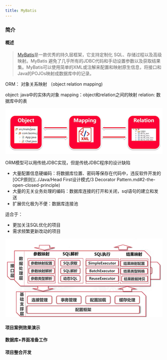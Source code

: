 ```yaml
---
title: MyBatis
---
```


### 简介

#### 概述

> [MyBatis](http://www.mybatis.org/mybatis-3/zh/index.html)是一款优秀的持久层框架，它支持定制化 SQL、存储过程以及高级映射。MyBatis 避免了几乎所有的JDBC代码和手动设置参数以及获取结果集。MyBatis可以使用简单的XML或注解来配置和映射原生信息，将接口和Java的POJOs映射成数据库中的记录。

ORM： 对象关系映射 （object relation mapping)

object: java中的实体内对象
mapping：object和relation之间的映射
relation: 数据库中的表

![orm 模型](figures/orm.png)

ORM模型可以用传统JDBC实现，但是传统JDBC程序的设计缺陷

* 大量配置信息硬编码：将数据库位置、密码等保存在代码中，违反软件开发的[OCP原则](../Java/Head First设计模式/3 Decorator Pattern.md#2-the-open-closed-principle)
* 大量的无关业务处理的编码：数据库连接的打开和关闭，sql语句的建立和发送
* 扩展优化极为不便：数据库连接池

适合于：

* 更加关注SQL优化的项目
* 需求频繁更新改动的项目

![mybatis_framework](figures/mybatis_framework.png)

#### 项目案例效果演示 
#### 数据库+界面准备工作
#### 项目整合开发